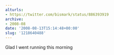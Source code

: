 ```yaml
---
alturls:
- https://twitter.com/bismark/status/886393919
archive:
- 2008-08
date: '2008-08-13T15:14:48+00:00'
slug: '1218640488'
---
```


Glad I went running this morning

